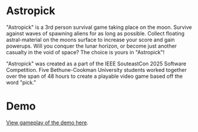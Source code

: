 # Astropick
"Astropick" is a 3rd person survival game taking place on the moon. Survive against waves of spawning aliens for as long as possible. Collect floating astral-material on the moons surface to increase your score and 
gain powerups. Will you conquer the lunar horizon, or become just another casualty in the void of space? The choice is yours in "Astropick"!

"Astropick" was created as a part of the IEEE SouteastCon 2025 Software Competition. Five Bethune-Cookman University students worked together over the span of 48 hours to create a playable video game based off the word "pick."

# Demo
[View gameplay of the demo here](https://youtu.be/nNIJLhACt2I).
